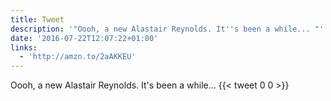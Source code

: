 ```yaml
---
title: Tweet
description: '"Oooh, a new Alastair Reynolds. It''s been a while... "'
date: '2016-07-22T12:07:22+01:00'
links:
  - 'http://amzn.to/2aAKKEU'
---
```

Oooh, a new Alastair Reynolds. It's been a while... 
      {{< tweet 0 0 >}}
    

